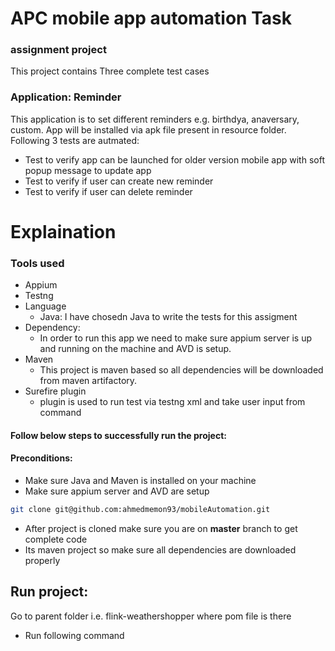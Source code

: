 # APC mobile app automation Task
###  assignment project 

This project contains Three complete test cases

### Application: Reminder 
This application is to set different reminders e.g. birthdya, anaversary, custom. App will be installed via apk file present in resource folder. Following 3 tests are autmated:
* Test to verify app can be launched for older version mobile app with soft popup message to update app
* Test to verify if user can create new reminder 
* Test to verify if user can delete reminder 

# Explaination
### Tools used
* Appium
* Testng
* Language
  * Java: I have chosedn Java to write the tests for this assigment
* Dependency: 
  * In order to run this app we need to make sure appium server is up and running on the machine and AVD is setup. 
* Maven
  * This project is maven based so all dependencies will be downloaded from maven artifactory.
* Surefire plugin
  * plugin is used to run test via testng xml and take user input from command

#### Follow below steps to successfully run the project:

#### Preconditions: 
* Make sure Java and Maven is installed on your machine
* Make sure appium server and AVD are setup
```bash
git clone git@github.com:ahmedmemon93/mobileAutomation.git
```
* After project is cloned make sure you are on **master** branch to get complete code
* Its maven project so make sure all dependencies are downloaded properly

## Run project: 
Go to parent folder i.e. flink-weathershopper where pom file is there
* Run following command

